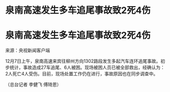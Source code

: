 # 泉南高速发生多车追尾事故致2死4伤

# 泉南高速发生多车追尾事故致2死4伤

来源：央视新闻客户端

12月7日上午，泉南高速来宾往柳州方向1302路段发生多起汽车连环追尾事故。初步统计，事故造成27车追尾、6人被困。现场被困人员已被全部救出，经确认为：2人死亡4人受伤。目前，现场处置工作仍在进行，事故原因也在同步调查中。

（总台记者 李健飞 傅琦恩）


